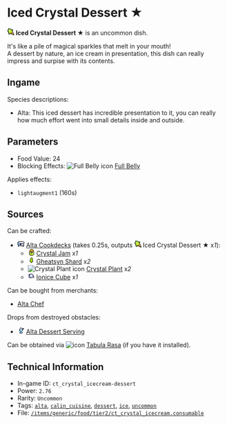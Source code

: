 # Iced Crystal Dessert ★

<img src="https://raw.githubusercontent.com/Ceterai/Enternia/main/items/generic/food/tier2/ct_crystal_icecream.png" alt="Iced Crystal Dessert ★ icon" loading="lazy" width="auto" height="16px"/> **Iced Crystal Dessert ★** is an uncommon dish.

It's like a pile of magical sparkles that melt in your mouth!  
A dessert by nature, an ice cream in presentation, this dish can really impress and surpise with its contents.

## Ingame

Species descriptions:

- Alta: This iced dessert has incredible presentation to it, you can really how much effort went into small details inside and outside.

## Parameters

- Food Value: 24
- Blocking Effects:  <img src="https://starbounder.org/mediawiki/images/6/60/Status_Well_Fed.png" alt="Full Belly icon" loading="lazy" width="16px" height="16px"/> [Full Belly](https://starbounder.org/Full_Belly)

Applies effects:

- `lightaugment1` (160s)

## Sources

Can be crafted:

- ![ ](https://raw.githubusercontent.com/Ceterai/Enternia/main/objects/alta/cooking/cookdecks/icon.png) [Alta Cookdecks](https://ceterai.github.io/MyEnternia/Wiki/AltaCookdecks) (takes 0.25s, outputs <img src="https://raw.githubusercontent.com/Ceterai/Enternia/main/items/generic/food/tier2/ct_crystal_icecream.png" alt="Iced Crystal Dessert ★ icon" loading="lazy" width="auto" height="16px"/> Iced Crystal Dessert ★ x*1*):
  - <img src="https://raw.githubusercontent.com/Ceterai/Enternia/main/items/generic/food/tier1/ct_crystal_jam.png" alt="Crystal Jam icon" loading="lazy" width="auto" height="16px"/> [Crystal Jam](https://ceterai.github.io/MyEnternia/Wiki/CrystalJam) x*1*
  - <img src="https://raw.githubusercontent.com/Ceterai/Enternia/main/items/throwables/ct_gheatsyn_shard.png" alt="Gheatsyn Shard icon" loading="lazy" width="auto" height="16px"/> [Gheatsyn Shard](https://ceterai.github.io/MyEnternia/Wiki/GheatsynShard) x*2*
  - <img src="https://starbounder.org/mediawiki/images/f/f2/Crystal_Plant.png" alt="Crystal Plant icon" loading="lazy" width="13px" height="12px"/> [Crystal Plant](https://starbounder.org/Crystal_Plant) x*2*
  - <img src="https://raw.githubusercontent.com/Ceterai/Enternia/main/items/generic/food/other/ct_ionice_cube.png" alt="Ionice Cube icon" loading="lazy" width="auto" height="16px"/> [Ionice Cube](https://ceterai.github.io/MyEnternia/Wiki/IoniceCube) x*1*

Can be bought from merchants:

- [Alta Chef](https://ceterai.github.io/MyEnternia/Wiki/AltaChef)

Drops from destroyed obstacles:

- <img src="https://raw.githubusercontent.com/Ceterai/Enternia/main/objects/alta/special/food/dessert/icon.png" alt="Alta Dessert Serving icon" loading="lazy" width="auto" height="16px"/> [Alta Dessert Serving](https://ceterai.github.io/MyEnternia/Wiki/AltaDessertServing)

Can be obtained via <img src="https://steamuserimages-a.akamaihd.net/ugc/263843960696222713/3EC9A7C005541F7D577EBCB8C5736B4EFC9973D6/" alt="icon" width="8" height="12"/> [Tabula Rasa](https://community.playstarbound.com/resources/the-tabula-rasa.3222/) (if you have it installed).

## Technical Information

- In-game ID: `ct_crystal_icecream-dessert`
- Power: `2.76`
- Rarity: `Uncommon`
- Tags: [`alta`](https://ceterai.github.io/MyEnternia/Wiki/Tags/Alta), [`calin_cuisine`](https://ceterai.github.io/MyEnternia/Wiki/Tags/CalinCuisine), [`dessert`](https://ceterai.github.io/MyEnternia/Wiki/Tags/Dessert), [`ice`](https://ceterai.github.io/MyEnternia/Wiki/Tags/Ice), [`uncommon`](https://ceterai.github.io/MyEnternia/Wiki/Tags/Uncommon)
- File: [`/items/generic/food/tier2/ct_crystal_icecream.consumable`](https://github.com/Ceterai/Enternia/blob/main/items/generic/food/tier2/ct_crystal_icecream.consumable)
